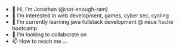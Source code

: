 - 👋 Hi, I’m Jonathan (@not-enough-ram)
- 👀 I’m interested in web development, games, cyber sec, cycling
- 🌱 I’m currently learning java fullstack development @ neue fische bootcamp
- 💞️ I’m looking to collaborate on 
- 📫 How to reach me ...

<!---
lazyrootkit/lazyrootkit is a ✨ special ✨ repository because its `README.md` (this file) appears on your GitHub profile.
You can click the Preview link to take a look at your changes.
--->
